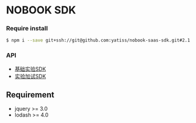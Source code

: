 # NOBOOK SDK
### Require install
```bash
$ npm i --save git+ssh://git@github.com:yatiss/nobook-saas-sdk.git#2.1.5
```

### API
* [基础实验SDK](nobook/lab/README.md)
* [实验加试SDK](nobook/additional/README.md)

## Requirement
* jquery >= 3.0
* lodash >= 4.0